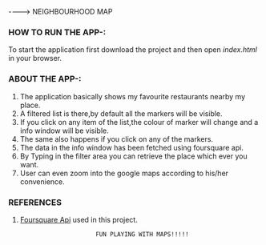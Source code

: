---->				                  NEIGHBOURHOOD MAP

### HOW TO RUN THE APP-:
To start the application first download the project and then open *index.html* in your browser.

### ABOUT THE APP-:
1. The application basically shows my favourite restaurants nearby my place.
2. A filtered list is there,by default all the markers will be visible.
3. If you click on any item of the list,the colour of marker will change
    and a info window will be visible.
4. The same also happens if you click on any of the markers.
5. The data in the info window has been fetched using foursquare
   api.
6. By Typing in the filter area you can retrieve the place which ever you want.
7. User can even zoom into the google maps according to his/her convenience.

### REFERENCES
1. [Foursquare Api](https://developer.foursquare.com/) used in this project.

			                FUN PLAYING WITH MAPS!!!!!
